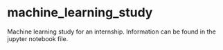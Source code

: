 # machine_learning_study
Machine learning study for an internship. Information can be found in the jupyter notebook file.
